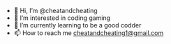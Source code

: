 - 👋 Hi, I’m @cheatandcheating
- 👀 I’m interested in coding gaming
- 🌱 I’m currently learning to be a good codder
- 📫 How to reach me cheatandcheating1@gmail.com


<!---
cheatandcheating/cheatandcheating is a ✨ special ✨ repository because its `README.md` (this file) appears on your GitHub profile.
You can click the Preview link to take a look at your changes.
--->
